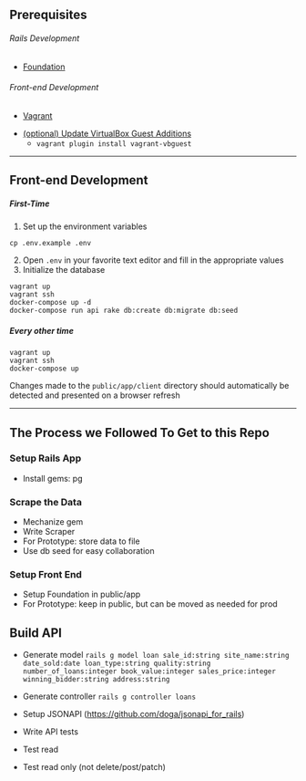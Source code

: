 ## Prerequisites

###### Rails Development
+ [Foundation](http://foundation.zurb.com/apps/getting-started.html)

###### Front-end Development
+ [Vagrant](https://www.vagrantup.com/downloads.html)
* [(optional) Update VirtualBox Guest Additions](https://github.com/dotless-de/vagrant-vbguest)
  * `vagrant plugin install vagrant-vbguest`

---

## Front-end Development

##### First-Time
1. Set up the environment variables

```shell
cp .env.example .env
```

2. Open `.env` in your favorite text editor and fill in the appropriate values
3. Initialize the database

```shell
vagrant up
vagrant ssh
docker-compose up -d
docker-compose run api rake db:create db:migrate db:seed
```

##### Every other time

```shell
vagrant up
vagrant ssh
docker-compose up
```

Changes made to the `public/app/client` directory should automatically be detected and presented on a browser refresh

---

## The Process we Followed To Get to this Repo

### Setup Rails App

* Install gems: pg

### Scrape the Data

* Mechanize gem
* Write Scraper
* For Prototype: store data to file
* Use db seed for easy collaboration

### Setup Front End

* Setup Foundation in public/app
* For Prototype: keep in public, but can be moved as needed for prod

## Build API

* Generate model `rails g model loan sale_id:string site_name:string date_sold:date loan_type:string quality:string number_of_loans:integer book_value:integer sales_price:integer winning_bidder:string address:string`
* Generate controller `rails g controller loans`
* Setup JSONAPI (https://github.com/doga/jsonapi_for_rails)

* Write API tests
* Test read
* Test read only (not delete/post/patch)

